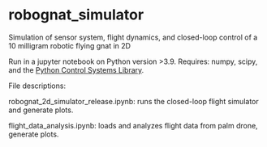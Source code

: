 # robognat_simulator
Simulation of sensor system, flight dynamics, and closed-loop control of a 10 milligram robotic flying gnat in 2D

Run in a jupyter notebook on Python version >3.9. 
Requires: numpy, scipy, and the <a href="https://python-control.readthedocs.io/">Python Control Systems Library</a>. 

File descriptions: 

robognat_2d_simulator_release.ipynb: runs the closed-loop flight simulator and generate plots. 

flight_data_analysis.ipynb: loads and analyzes flight data from palm drone, generate plots. 
